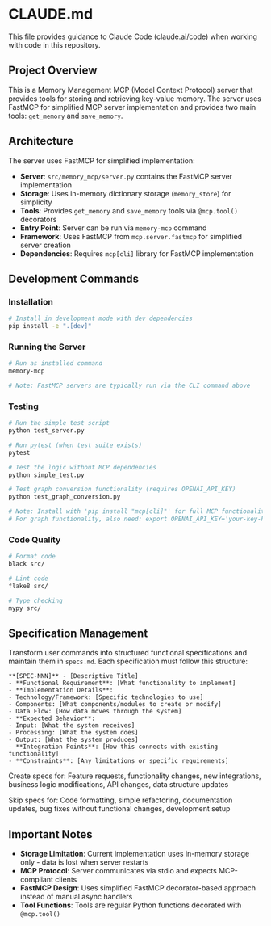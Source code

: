 # CLAUDE.md

This file provides guidance to Claude Code (claude.ai/code) when working with code in this repository.

## Project Overview

This is a Memory Management MCP (Model Context Protocol) server that provides tools for storing and retrieving key-value memory. The server uses FastMCP for simplified MCP server implementation and provides two main tools: `get_memory` and `save_memory`.

## Architecture

The server uses FastMCP for simplified implementation:

- **Server**: `src/memory_mcp/server.py` contains the FastMCP server implementation
- **Storage**: Uses in-memory dictionary storage (`memory_store`) for simplicity
- **Tools**: Provides `get_memory` and `save_memory` tools via `@mcp.tool()` decorators
- **Entry Point**: Server can be run via `memory-mcp` command
- **Framework**: Uses FastMCP from `mcp.server.fastmcp` for simplified server creation
- **Dependencies**: Requires `mcp[cli]` library for FastMCP implementation

## Development Commands

### Installation

```bash
# Install in development mode with dev dependencies
pip install -e ".[dev]"
```

### Running the Server

```bash
# Run as installed command
memory-mcp

# Note: FastMCP servers are typically run via the CLI command above
```

### Testing

```bash
# Run the simple test script
python test_server.py

# Run pytest (when test suite exists)
pytest

# Test the logic without MCP dependencies
python simple_test.py

# Test graph conversion functionality (requires OPENAI_API_KEY)
python test_graph_conversion.py

# Note: Install with 'pip install "mcp[cli]"' for full MCP functionality
# For graph functionality, also need: export OPENAI_API_KEY='your-key-here'
```

### Code Quality

```bash
# Format code
black src/

# Lint code
flake8 src/

# Type checking
mypy src/
```

## Specification Management

Transform user commands into structured functional specifications and maintain them in `specs.md`. Each specification must follow this structure:

```
**[SPEC-NNN]** - [Descriptive Title]
- **Functional Requirement**: [What functionality to implement]
- **Implementation Details**:
- Technology/Framework: [Specific technologies to use]
- Components: [What components/modules to create or modify]
- Data Flow: [How data moves through the system]
- **Expected Behavior**:
- Input: [What the system receives]
- Processing: [What the system does]
- Output: [What the system produces]
- **Integration Points**: [How this connects with existing functionality]
- **Constraints**: [Any limitations or specific requirements]
```

Create specs for: Feature requests, functionality changes, new integrations, business logic modifications, API changes, data structure updates

Skip specs for: Code formatting, simple refactoring, documentation updates, bug fixes without functional changes, development setup

## Important Notes

- **Storage Limitation**: Current implementation uses in-memory storage only - data is lost when server restarts
- **MCP Protocol**: Server communicates via stdio and expects MCP-compliant clients
- **FastMCP Design**: Uses simplified FastMCP decorator-based approach instead of manual async handlers
- **Tool Functions**: Tools are regular Python functions decorated with `@mcp.tool()`
